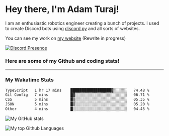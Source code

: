 # Hey there, I'm Adam Turaj!

I am an enthusiastic robotics engineer creating a bunch of projects. I used to create Discord bots using [discord.py](https://github.com/Rapptz/discord.py) and all sorts of websites.

You can see my work on [my website](https://adamturaj.com) (Rewrite in progress)

[![Discord Presence](https://lanyard.cnrad.dev/api/374147012599218176)](https://discord.com/users/374147012599218176)

### Here are some of my Github and coding stats!

---
### My Wakatime Stats
<!--START_SECTION:waka-->

```txt
TypeScript   1 hr 17 mins    ██████████████████▓░░░░░░   74.48 %
Git Config   7 mins          █▓░░░░░░░░░░░░░░░░░░░░░░░   06.71 %
CSS          5 mins          █▒░░░░░░░░░░░░░░░░░░░░░░░   05.35 %
JSON         5 mins          █▒░░░░░░░░░░░░░░░░░░░░░░░   05.20 %
Other        4 mins          █░░░░░░░░░░░░░░░░░░░░░░░░   04.45 %
```

<!--END_SECTION:waka-->

![My GitHub stats](https://github-readme-stats.vercel.app/api?username=AdamTuraj&count_private=true&theme=dark)

![My top Github Languages](https://github-readme-stats.vercel.app/api/top-langs/?username=AdamTuraj&layout=compact&count_private=true&theme=dark)

